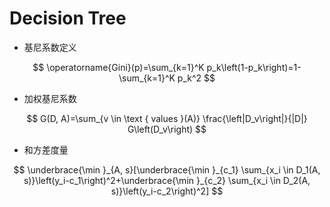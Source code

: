 # Decision Tree

- 基尼系数定义
  
$$
\operatorname{Gini}(p)=\sum_{k=1}^K p_k\left(1-p_k\right)=1-\sum_{k=1}^K p_k^2
$$

- 加权基尼系数

$$
G(D, A)=\sum_{v \in \text { values }(A)} \frac{\left|D_v\right|}{|D|} G\left(D_v\right)
$$

- 和方差度量

$$
\underbrace{\min }_{A, s}[\underbrace{\min }_{c_1} \sum_{x_i \in D_1(A, s)}\left(y_i-c_1\right)^2+\underbrace{\min }_{c_2} \sum_{x_i \in D_2(A, s)}\left(y_i-c_2\right)^2]
$$